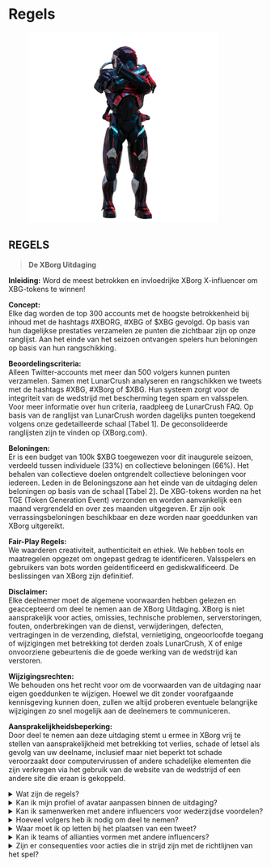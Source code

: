 # Regels

<figure><img src="../../.gitbook/assets/Prometheus.png" alt="" width="375"><figcaption></figcaption></figure>

## **REGELS**

> **De XBorg Uitdaging**

**Inleiding:** Word de meest betrokken en invloedrijke XBorg X-influencer om XBG-tokens te winnen!&#x20;

**Concept:** \
Elke dag worden de top 300 accounts met de hoogste betrokkenheid bij inhoud met de hashtags #XBORG, #XBG of $XBG gevolgd. Op basis van hun dagelijkse prestaties verzamelen ze punten die zichtbaar zijn op onze ranglijst. Aan het einde van het seizoen ontvangen spelers hun beloningen op basis van hun rangschikking.&#x20;

**Beoordelingscriteria:** \
Alleen Twitter-accounts met meer dan 500 volgers kunnen punten verzamelen. Samen met LunarCrush analyseren en rangschikken we tweets met de hashtags #XBG, #XBorg of $XBG. Hun systeem zorgt voor de integriteit van de wedstrijd met bescherming tegen spam en valsspelen. Voor meer informatie over hun criteria, raadpleeg de LunarCrush FAQ. Op basis van de ranglijst van LunarCrush worden dagelijks punten toegekend volgens onze gedetailleerde schaal \[Tabel 1]. De geconsolideerde ranglijsten zijn te vinden op {XBorg.com}.&#x20;

**Beloningen:** \
Er is een budget van 100k $XBG toegewezen voor dit inaugurele seizoen, verdeeld tussen individuele (33%) en collectieve beloningen (66%). Het behalen van collectieve doelen ontgrendelt collectieve beloningen voor iedereen. Leden in de Beloningszone aan het einde van de uitdaging delen beloningen op basis van de schaal \[Tabel 2]. De XBG-tokens worden na het TGE (Token Generation Event) verzonden en worden aanvankelijk een maand vergrendeld en over zes maanden uitgegeven. Er zijn ook verrassingsbeloningen beschikbaar en deze worden naar goeddunken van XBorg uitgereikt.&#x20;

**Fair-Play Regels:** \
We waarderen creativiteit, authenticiteit en ethiek. We hebben tools en maatregelen opgezet om ongepast gedrag te identificeren. Valsspelers en gebruikers van bots worden geïdentificeerd en gediskwalificeerd. De beslissingen van XBorg zijn definitief.&#x20;

**Disclaimer:** \
Elke deelnemer moet de algemene voorwaarden hebben gelezen en geaccepteerd om deel te nemen aan de XBorg Uitdaging. XBorg is niet aansprakelijk voor acties, omissies, technische problemen, serverstoringen, fouten, onderbrekingen van de dienst, verwijderingen, defecten, vertragingen in de verzending, diefstal, vernietiging, ongeoorloofde toegang of wijzigingen met betrekking tot derden zoals LunarCrush, X of enige onvoorziene gebeurtenis die de goede werking van de wedstrijd kan verstoren.&#x20;

**Wijzigingsrechten:** \
We behouden ons het recht voor om de voorwaarden van de uitdaging naar eigen goeddunken te wijzigen. Hoewel we dit zonder voorafgaande kennisgeving kunnen doen, zullen we altijd proberen eventuele belangrijke wijzigingen zo snel mogelijk aan de deelnemers te communiceren.&#x20;

**Aansprakelijkheidsbeperking:** \
Door deel te nemen aan deze uitdaging stemt u ermee in XBorg vrij te stellen van aansprakelijkheid met betrekking tot verlies, schade of letsel als gevolg van uw deelname, inclusief maar niet beperkt tot schade veroorzaakt door computervirussen of andere schadelijke elementen die zijn verkregen via het gebruik van de website van de wedstrijd of een andere site die eraan is gekoppeld.



<details>

<summary>Wat zijn de regels?</summary>

Gelieve [naar boven te scrollen](rules-test.md#rules). Houd er rekening mee dat ze worden aangevuld met de algemene voorwaarden waarmee elke deelnemer akkoord gaat.

</details>

<details>

<summary>Kan ik mijn profiel of avatar aanpassen binnen de uitdaging?</summary>

Het aanpassen van uw profiel of avatar op XBorg.gg of Twitter tijdens het spel heeft geen invloed op de gegevens die via LunarCrush worden verzameld. De gegevens zijn gekoppeld aan uw Twitter-handle en niet aan uw profielfoto.

</details>

<details>

<summary>Kan ik samenwerken met andere influencers voor wederzijdse voordelen?</summary>

Absoluut, samenwerken met andere influencers kan de betrokkenheid bij uw tweets aanzienlijk vergroten en de zichtbaarheid van ons project vergroten. Zolang deze samenwerkingen voldoen aan de richtlijnen, worden ze aangemoedigd.

</details>

<details>

<summary>Hoeveel volgers heb ik nodig om deel te nemen?</summary>

De uitdaging staat open voor iedereen, maar uw punten worden alleen geteld als u minimaal 500 Twitter-volgers heeft.

</details>

<details>

<summary>Waar moet ik op letten bij het plaatsen van een tweet?</summary>

Verschillende factoren worden in aanmerking genomen om spam te identificeren: Herhaalde woorden, irrelevante hashtags en verboden termen zoals "Giveaways," "Airdrops" en "Sweepstakes." Voor meer informatie kunt u terecht op: [https://lunarcrush.com/faq/how-does-lunarcrush-recognize-spam](https://lunarcrush.com/faq/how-does-lunarcrush-recognize-spam)

</details>

<details>

<summary>Kan ik teams of allianties vormen met andere influencers?</summary>

Absoluut, samenwerken met andere influencers kan de betrokkenheid bij uw tweets aanzienlijk vergroten en de zichtbaarheid van ons project vergroten. Zolang deze samenwerkingen voldoen aan de richtlijnen, worden ze aangemoedigd.

</details>

<details>

<summary>Zijn er consequenties voor acties die in strijd zijn met de richtlijnen van het spel?</summary>

LunarCrush heeft geautomatiseerde systemen om verschillende vormen van wangedrag te detecteren. Bij detectie zal LunarCrush u niet langer erkennen als een influencer, wat resulteert in het stopzetten van het verzamelen van punten. Indien nodig kunt u ook gediskwalificeerd worden voor de wedstrijd, waardoor u niet in aanmerking komt om beloningen te claimen.

</details>